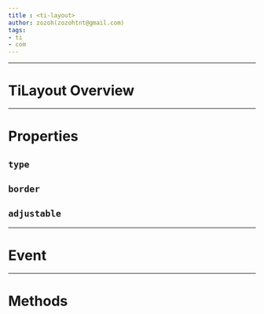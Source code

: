 ```yaml
---
title : <ti-layout>
author: zozoh(zozohtnt@gmail.com)
tags:
- ti
- com
---
```


-------------------------------------------------
# TiLayout Overview

-------------------------------------------------
# Properties

## `type`

## `border`

## `adjustable`

-------------------------------------------------
# Event

-------------------------------------------------
# Methods

